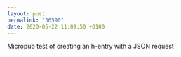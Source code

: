 ```yaml
---
layout: post
permalink: "36590"
date: 2020-06-22 11:09:50 +0100
---
```


Micropub test of creating an h-entry with a JSON request
